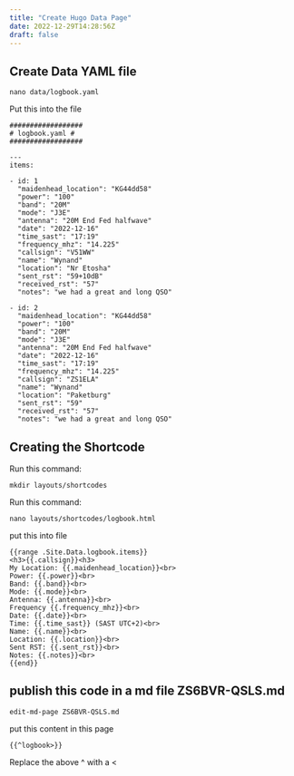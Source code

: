 ```yaml
---
title: "Create Hugo Data Page"
date: 2022-12-29T14:28:56Z
draft: false
---
```


## Create Data YAML file
```
nano data/logbook.yaml
```
Put this into the file
```
##################
# logbook.yaml #
##################

---
items:

- id: 1
  "maidenhead_location": "KG44dd58"
  "power": "100"
  "band": "20M"
  "mode": "J3E"
  "antenna": "20M End Fed halfwave"
  "date": "2022-12-16"
  "time_sast": "17:19"
  "frequency_mhz": "14.225"
  "callsign": "V51WW"
  "name": "Wynand"
  "location": "Nr Etosha"
  "sent_rst": "59+10dB"
  "received_rst": "57"
  "notes": "we had a great and long QSO"

- id: 2
  "maidenhead_location": "KG44dd58"
  "power": "100"
  "band": "20M"
  "mode": "J3E"
  "antenna": "20M End Fed halfwave"
  "date": "2022-12-16"
  "time_sast": "17:19"
  "frequency_mhz": "14.225"
  "callsign": "ZS1ELA"
  "name": "Wynand"
  "location": "Paketburg"
  "sent_rst": "59"
  "received_rst": "57"
  "notes": "we had a great and long QSO"

```
## Creating the Shortcode
Run this command:
```
mkdir layouts/shortcodes
```

Run this command:
```
nano layouts/shortcodes/logbook.html
```
put this into file
```
{{range .Site.Data.logbook.items}}
<h3>{{.callsign}}<h3>
My Location: {{.maidenhead_location}}<br>
Power: {{.power}}<br>
Band: {{.band}}<br>
Mode: {{.mode}}<br>
Antenna: {{.antenna}}<br>
Frequency {{.frequency_mhz}}<br>
Date: {{.date}}<br>
Time: {{.time_sast}} (SAST UTC+2)<br> 
Name: {{.name}}<br>
Location: {{.location}}<br>
Sent RST: {{.sent_rst}}<br>
Notes: {{.notes}}<br>
{{end}}
```
## publish this code in a md file ZS6BVR-QSLS.md
```
edit-md-page ZS6BVR-QSLS.md
```
put this content in this page

```
{{^logbook>}}
```
Replace the above ^ with a <

